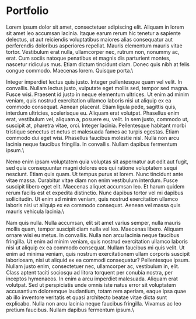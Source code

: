 # Portfolio
Lorem ipsum dolor sit amet, consectetuer adipiscing elit. Aliquam in lorem sit amet leo accumsan lacinia. Itaque earum rerum hic tenetur a sapiente delectus, ut aut reiciendis voluptatibus maiores alias consequatur aut perferendis doloribus asperiores repellat. Mauris elementum mauris vitae tortor. Vestibulum erat nulla, ullamcorper nec, rutrum non, nonummy ac, erat. Cum sociis natoque penatibus et magnis dis parturient montes, nascetur ridiculus mus. Etiam dictum tincidunt diam. Donec quis nibh at felis congue commodo. Maecenas lorem. Quisque porta.\

Integer imperdiet lectus quis justo. Integer pellentesque quam vel velit. In convallis. Nullam lectus justo, vulputate eget mollis sed, tempor sed magna. Fusce wisi. Praesent id justo in neque elementum ultrices. Ut enim ad minim veniam, quis nostrud exercitation ullamco laboris nisi ut aliquip ex ea commodo consequat. Aenean placerat. Etiam ligula pede, sagittis quis, interdum ultricies, scelerisque eu. Aliquam erat volutpat. Phasellus enim erat, vestibulum vel, aliquam a, posuere eu, velit. In sem justo, commodo ut, suscipit at, pharetra vitae, orci. Integer lacinia. Pellentesque habitant morbi tristique senectus et netus et malesuada fames ac turpis egestas. Etiam commodo dui eget wisi. Phasellus faucibus molestie nisl. Nulla non arcu lacinia neque faucibus fringilla. In convallis. Nullam dapibus fermentum ipsum.\

Nemo enim ipsam voluptatem quia voluptas sit aspernatur aut odit aut fugit, sed quia consequuntur magni dolores eos qui ratione voluptatem sequi nesciunt. Etiam quis quam. Ut tempus purus at lorem. Nunc tincidunt ante vitae massa. Curabitur vitae diam non enim vestibulum interdum. Fusce suscipit libero eget elit. Maecenas aliquet accumsan leo. Et harum quidem rerum facilis est et expedita distinctio. Nunc dapibus tortor vel mi dapibus sollicitudin. Ut enim ad minim veniam, quis nostrud exercitation ullamco laboris nisi ut aliquip ex ea commodo consequat. Aenean vel massa quis mauris vehicula lacinia.\

Nam quis nulla. Nulla accumsan, elit sit amet varius semper, nulla mauris mollis quam, tempor suscipit diam nulla vel leo. Maecenas libero. Aliquam ornare wisi eu metus. In convallis. Nulla non arcu lacinia neque faucibus fringilla. Ut enim ad minim veniam, quis nostrud exercitation ullamco laboris nisi ut aliquip ex ea commodo consequat. Nullam faucibus mi quis velit. Ut enim ad minima veniam, quis nostrum exercitationem ullam corporis suscipit laboriosam, nisi ut aliquid ex ea commodi consequatur? Pellentesque ipsum. Nullam justo enim, consectetuer nec, ullamcorper ac, vestibulum in, elit. Class aptent taciti sociosqu ad litora torquent per conubia nostra, per inceptos hymenaeos. In enim a arcu imperdiet malesuada. Aliquam erat volutpat. Sed ut perspiciatis unde omnis iste natus error sit voluptatem accusantium doloremque laudantium, totam rem aperiam, eaque ipsa quae ab illo inventore veritatis et quasi architecto beatae vitae dicta sunt explicabo. Nulla non arcu lacinia neque faucibus fringilla. Vivamus ac leo pretium faucibus. Nullam dapibus fermentum ipsum.\
